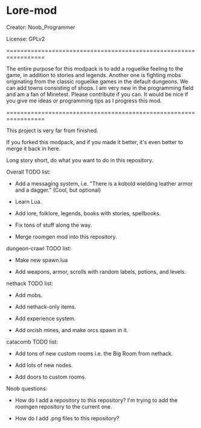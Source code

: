 # Lore-mod
Creator: Noob_Programmer

License: GPLv2

=================================================================

The entire purpose for this modpack is to add a roguelike feeling to the game, in addition to stories and legends. 
Another one is fighting mobs originating from the classic roguelike games in the default dungeons.
We can add towns consisting of shops. I am very new in the programming field and am a fan of Minetest. Please contribute if you can.
It would be nice if you give me ideas or programming tips as I progress this mod.

=================================================================


This project is very far from finished.

If you forked this modpack, and if you made it better, it's even better to merge it back in here. 

Long story short, do what you want to do in this repository.

Overall TODO list:

- Add a messaging system, i.e. "There is a kobold wielding leather armor and a dagger." (Cool, but optional)

- Learn Lua.

- Add lore, folklore, legends, books with stories, spellbooks.

- Fix tons of stuff along the way.

- Merge roomgen mod into this repository.

dungeon-crawl TODO list: 

- Make new spawn.lua

- Add weapons, armor, scrolls with random labels, potions, and levels.

nethack TODO list:

- Add mobs.

- Add nethack-only items.

- Add experience system.

- Add orcish mines, and make orcs spawn in it.

catacomb TODO list:

- Add tons of new custom rooms i.e. the Big Room from nethack.

- Add lots of new nodes.

- Add doors to custom rooms.

Noob questions:

- How do I add a repository to this repository? I'm trying to add the roomgen repository to the current one.

- How do I add .png files to this repository?
